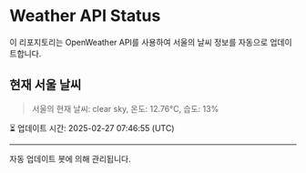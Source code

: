 
# Weather API Status

이 리포지토리는 OpenWeather API를 사용하여 서울의 날씨 정보를 자동으로 업데이트합니다.

## 현재 서울 날씨
> 서울의 현재 날씨: clear sky, 온도: 12.76°C, 습도: 13%

⏳ 업데이트 시간: 2025-02-27 07:46:55 (UTC)

---
자동 업데이트 봇에 의해 관리됩니다.

